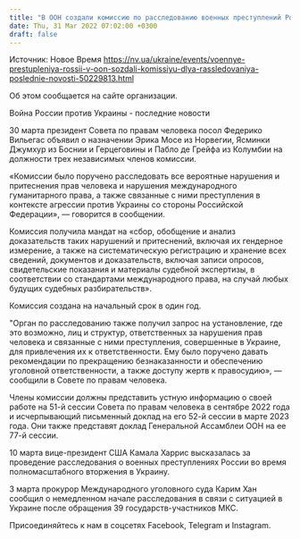```yaml
---
title: "В ООН создали комиссию по расследованию военных преступлений России в Украине"
date: Thu, 31 Mar 2022 07:02:00 +0300
draft: false
---
```

Источник: Новое Время https://nv.ua/ukraine/events/voennye-prestupleniya-rossii-v-oon-sozdali-komissiyu-dlya-rassledovaniya-poslednie-novosti-50229813.html


Об этом сообщается на сайте организации.

Война России против Украины - последние новости

30 марта президент Совета по правам человека посол Федерико Вильегас объявил о назначении Эрика Мосе из Норвегии, Ясминки Джумхур из Боснии и Герцеговины и Пабло де Грейфа из Колумбии на должности трех независимых членов комиссии.

«Комиссии было поручено расследовать все вероятные нарушения и притеснения прав человека и нарушения международного гуманитарного права, а также связанные с ними преступления в контексте агрессии против Украины со стороны Российской Федерации», — говорится в сообщении.

Комиссия получила мандат на «сбор, обобщение и анализ доказательств таких нарушений и притеснений, включая их гендерное измерение, а также на систематическую регистрацию и хранение всех сведений, документов и доказательств, включая записи опросов, свидетельские показания и материалы судебной экспертизы, в соответствии со стандартами международного права, на случай любых будущих судебных разбирательств».

Комиссия создана на начальный срок в один год.

 "Орган по расследованию также получил запрос на установление, где это возможно, лиц и структур, ответственных за нарушения прав человека и связанные с ними преступления, совершенные в Украине, для привлечения их к ответственности. Ему было поручено давать рекомендации по прекращению безнаказанности и обеспечению уголовной ответственности, а также доступу жертв к правосудию», — сообщили в Совете по правам человека.

Члены комиссии должны представить устную информацию о своей работе на 51-й сессии Совета по правам человека в сентябре 2022 года и исчерпывающий письменный доклад на его 52-й сессии в марте 2023 года. Они также представят доклад Генеральной Ассамблеи ООН на ее 77-й сессии.

10 марта вице-президент США Камала Харрис высказалась за проведение расследования о военных преступлениях России во время полномасштабного вторжения в Украину.

3 марта прокурор Международного уголовного суда Карим Хан сообщил о немедленном начале расследования в связи с ситуацией в Украине после обращения 39 государств-участников МКС.

Присоединяйтесь к нам в соцсетях Facebook, Telegram и Instagram.
